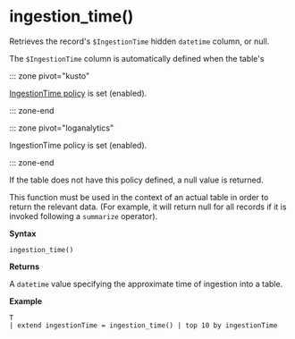 # ingestion_time()

Retrieves the record's `$IngestionTime` hidden `datetime` column, or null.

The `$IngestionTime` column is automatically defined when the table's

::: zone pivot="kusto"

[IngestionTime policy](../concepts/ingestiontimepolicy.md) is set (enabled).

::: zone-end

::: zone pivot="loganalytics"

IngestionTime policy is set (enabled).

::: zone-end

If the table does not have this policy defined, a null value is returned.

This function must be used in the context of an actual table in order
to return the relevant data. (For example, it will return null for all records
if it is invoked following a `summarize` operator).

**Syntax**

 `ingestion_time()`

**Returns**

A `datetime` value specifying the approximate time of ingestion into a table.

**Example**

<!-- csl -->
```
T 
| extend ingestionTime = ingestion_time() | top 10 by ingestionTime
```
